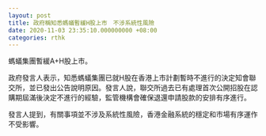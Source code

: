 ```yaml
---
layout: post
title: 政府稱知悉螞蟻暫緩H股上市　不涉系統性風險
date: 2020-11-03 23:35:10.000000000 +08:00
categories: rthk
---
```


螞蟻集團暫緩A+H股上市。

政府發言人表示，知悉螞蟻集團已就H股在香港上市計劃暫時不進行的決定知會聯交所，並已發出公告說明原因。發言人說，聯交所過去已有處理首次公開招股在認購期屆滿後決定不進行的經驗，監管機構會確保退還申請股款的安排有序進行。

發言人提到，有關事項並不涉及系統性風險，香港金融系統的穩定和市場有序運作不受影響。
